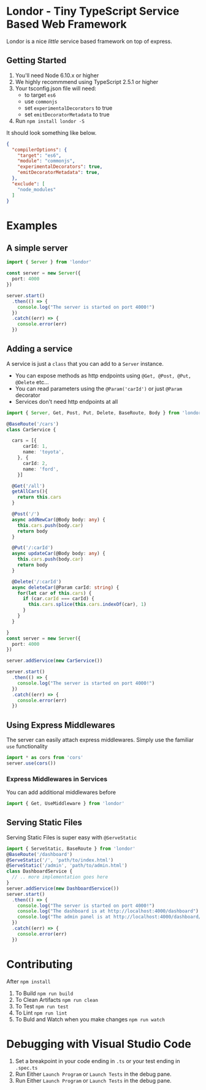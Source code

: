 
# Londor - Tiny TypeScript Service Based Web Framework
Londor is a nice _little_ service based framework on top of express. 

## Getting Started

1. You'll need Node 6.10.x or higher
2. We highly recommmend using TypeScript 2.5.1 or higher
3. Your tsconfig.json file will need:
    - to target `es6`
    - use `commonjs`
    - set `experimentalDecorators` to true
    - set `emitDecoratorMetadata` to true
4. Run `npm install londor -S` 

It should look something like below. 
```json
{
  "compilerOptions": {
    "target": "es6",
    "module": "commonjs",
    "experimentalDecorators": true,
    "emitDecoratorMetadata": true,
  },
  "exclude": [
    "node_modules"
  ]
}
```

# Examples

## A simple server
```typescript
import { Server } from 'londor'

const server = new Server({
  port: 4000
})

server.start()
  .then(() => {
    console.log("The server is started on port 4000!")
  })
  .catch((err) => {
    console.error(err)
  })
```

## Adding a service
A service is just a `class` that you can add to a `Server` instance.
- You can expose methods as http endpoints using `@Get, @Post, @Put, @Delete` etc...
- You can read parameters using the `@Param('carId')` or just `@Param` decorator
- Services don't need http endpoints at all
```typescript
import { Server, Get, Post, Put, Delete, BaseRoute, Body } from 'londor'

@BaseRoute('/cars')
class CarService {

  cars = [{
      carId: 1,
      name: 'toyota',
    }, {
      carId: 2,
      name: 'ford',
    }]

  @Get('/all')
  getAllCars(){
    return this.cars
  }

  @Post('/')
  async addNewCar(@Body body: any) {
    this.cars.push(body.car)
    return body
  }

  @Put('/:carId')
  async updateCar(@Body body: any) {
    this.cars.push(body.car)
    return body
  }

  @Delete('/:carId')
  async deleteCar(@Param carId: string) {
    for(let car of this.cars) {
      if (car.carId === carId) {
        this.cars.splice(this.cars.indexOf(car), 1)
      }
    }
  }

}
const server = new Server({
  port: 4000
})

server.addService(new CarService())

server.start()
  .then(() => {
    console.log("The server is started on port 4000!")
  })
  .catch((err) => {
    console.error(err)
  })
```

## Using Express Middlewares
The server can easily attach express middlewares. Simply use the familiar `use` functionality
```typescript
import * as cors from 'cors'
server.use(cors())
```

### Express Middlewares in Services
You can add additional middlewares before 

```typescript
import { Get, UseMiddleware } from 'londor'
```

## Serving Static Files

Serving Static Files is super easy with `@ServeStatic`

```typescript
import { ServeStatic, BaseRoute } from 'londor'
@BaseRoute('/dashboard')
@ServeStatic('/', 'path/to/index.html') 
@ServeStatic('/admin', 'path/to/admin.html') 
class DashboardService {
  // .. more implementation goes here
}
server.addService(new DashboardService())
server.start()
  .then(() => {
    console.log("The server is started on port 4000!")
    console.log("The dashboard is at http://localhost:4000/dashboard")
    console.log("The admin panel is at http://localhost:4000/dashboard/admin")
  })
  .catch((err) => {
    console.error(err)
  })
```

# Contributing

After `npm install`

1. To Build `npm run build`
2. To Clean Artifacts `npm run clean`
3. To Test `npm run test`
4. To Lint `npm run lint`
5. To Buld and Watch when you make changes `npm run watch`

# Debugging with Visual Studio Code

1. Set a breakpoint in your code ending in `.ts` or your test ending in `.spec.ts`
2. Run Either `Launch Program` or `Launch Tests` in the debug pane. 
3. Run Either `Launch Program` or `Launch Tests` in the debug pane. 
